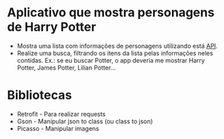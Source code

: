 # Aplicativo que mostra personagens de Harry Potter

 - Mostra uma lista com informações de personagens utilizando está [API](https://hp-api.herokuapp.com/).
 - Realize uma busca, filtrando os itens da lista pelas informações neles contidas. Ex.: se eu
buscar Potter, o app deveria me mostrar Harry Potter, James Potter, Lilian Potter...

# Bibliotecas
 - Retrofit - Para realizar requests
 - Gson - Manipular json to class (ou class to json)
 - Picasso - Manipular imagens
